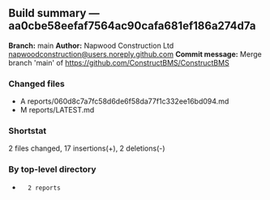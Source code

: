 ## Build summary — aa0cbe58eefaf7564ac90cafa681ef186a274d7a

**Branch:** main
**Author:** Napwood Construction Ltd <napwoodconstruction@users.noreply.github.com>
**Commit message:** Merge branch 'main' of https://github.com/ConstructBMS/ConstructBMS

### Changed files
 - A	reports/060d8c7a7fc58d6de6f58da77f1c332ee16bd094.md
 - M	reports/LATEST.md

### Shortstat
 2 files changed, 17 insertions(+), 2 deletions(-)

### By top-level directory
 -       2 reports
